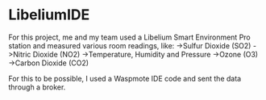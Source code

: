 # LibeliumIDE

For this project, me and my team used a Libelium Smart Environment Pro station and measured various room readings, like:
->Sulfur Dioxide (SO2) 
->Nitric Dioxide (NO2)
->Temperature, Humidity and Pressure
->Ozone (O3)
->Carbon Dioxide (CO2)

For this to be possible, I used a Waspmote IDE code and sent the data through a broker.
